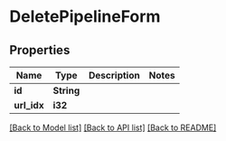 # DeletePipelineForm

## Properties

Name | Type | Description | Notes
------------ | ------------- | ------------- | -------------
**id** | **String** |  | 
**url_idx** | **i32** |  | 

[[Back to Model list]](../README.md#documentation-for-models) [[Back to API list]](../README.md#documentation-for-api-endpoints) [[Back to README]](../README.md)


